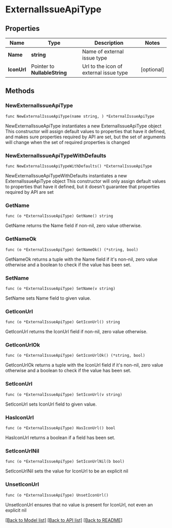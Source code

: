 # ExternalIssueApiType

## Properties

Name | Type | Description | Notes
------------ | ------------- | ------------- | -------------
**Name** | **string** | Name of external issue type | 
**IconUrl** | Pointer to **NullableString** | Url to the icon of external issue type | [optional] 

## Methods

### NewExternalIssueApiType

`func NewExternalIssueApiType(name string, ) *ExternalIssueApiType`

NewExternalIssueApiType instantiates a new ExternalIssueApiType object
This constructor will assign default values to properties that have it defined,
and makes sure properties required by API are set, but the set of arguments
will change when the set of required properties is changed

### NewExternalIssueApiTypeWithDefaults

`func NewExternalIssueApiTypeWithDefaults() *ExternalIssueApiType`

NewExternalIssueApiTypeWithDefaults instantiates a new ExternalIssueApiType object
This constructor will only assign default values to properties that have it defined,
but it doesn't guarantee that properties required by API are set

### GetName

`func (o *ExternalIssueApiType) GetName() string`

GetName returns the Name field if non-nil, zero value otherwise.

### GetNameOk

`func (o *ExternalIssueApiType) GetNameOk() (*string, bool)`

GetNameOk returns a tuple with the Name field if it's non-nil, zero value otherwise
and a boolean to check if the value has been set.

### SetName

`func (o *ExternalIssueApiType) SetName(v string)`

SetName sets Name field to given value.


### GetIconUrl

`func (o *ExternalIssueApiType) GetIconUrl() string`

GetIconUrl returns the IconUrl field if non-nil, zero value otherwise.

### GetIconUrlOk

`func (o *ExternalIssueApiType) GetIconUrlOk() (*string, bool)`

GetIconUrlOk returns a tuple with the IconUrl field if it's non-nil, zero value otherwise
and a boolean to check if the value has been set.

### SetIconUrl

`func (o *ExternalIssueApiType) SetIconUrl(v string)`

SetIconUrl sets IconUrl field to given value.

### HasIconUrl

`func (o *ExternalIssueApiType) HasIconUrl() bool`

HasIconUrl returns a boolean if a field has been set.

### SetIconUrlNil

`func (o *ExternalIssueApiType) SetIconUrlNil(b bool)`

 SetIconUrlNil sets the value for IconUrl to be an explicit nil

### UnsetIconUrl
`func (o *ExternalIssueApiType) UnsetIconUrl()`

UnsetIconUrl ensures that no value is present for IconUrl, not even an explicit nil

[[Back to Model list]](../README.md#documentation-for-models) [[Back to API list]](../README.md#documentation-for-api-endpoints) [[Back to README]](../README.md)


